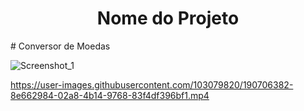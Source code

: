 <h1 align="center">Nome do Projeto</h1>
# Conversor de Moedas

![Screenshot_1](https://user-images.githubusercontent.com/103079820/190703853-f2519274-4123-4b59-9a4e-71034a3b4fd8.png)


https://user-images.githubusercontent.com/103079820/190706382-8e662984-02a8-4b14-9768-83f4df396bf1.mp4

